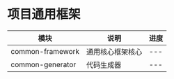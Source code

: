 # 项目通用框架
| 模块 | 说明 | 进度 |
| --- | --- | --- |
| common-framework | 通用核心框架核心 | --- |
| common-generator | 代码生成器 | --- |
